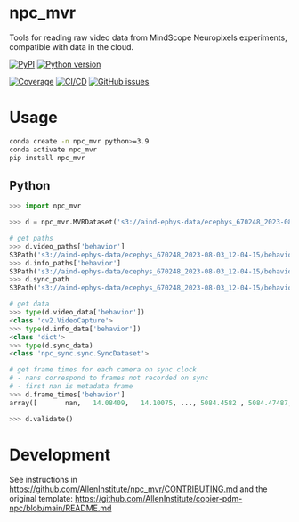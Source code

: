 # npc_mvr

Tools for reading raw video data from MindScope Neuropixels experiments, compatible with data in the cloud.

[![PyPI](https://img.shields.io/pypi/v/npc_mvr.svg?label=PyPI&color=blue)](https://pypi.org/project/npc_mvr/)
[![Python version](https://img.shields.io/pypi/pyversions/npc_mvr)](https://pypi.org/project/npc_mvr/)

[![Coverage](https://img.shields.io/codecov/c/github/AllenInstitute/npc_mvr?logo=codecov)](https://app.codecov.io/github/AllenInstitute/npc_mvr)
[![CI/CD](https://img.shields.io/github/actions/workflow/status/AllenInstitute/npc_mvr/publish.yml?label=CI/CD&logo=github)](https://github.com/AllenInstitute/npc_mvr/actions/workflows/publish.yml)
[![GitHub issues](https://img.shields.io/github/issues/AllenInstitute/npc_mvr?logo=github)](https://github.com/AllenInstitute/npc_mvr/issues)

# Usage
```bash
conda create -n npc_mvr python>=3.9
conda activate npc_mvr
pip install npc_mvr
```

## Python
```python
>>> import npc_mvr

>>> d = npc_mvr.MVRDataset('s3://aind-ephys-data/ecephys_670248_2023-08-03_12-04-15/behavior')

# get paths
>>> d.video_paths['behavior']
S3Path('s3://aind-ephys-data/ecephys_670248_2023-08-03_12-04-15/behavior/Behavior_20230803T120430.mp4')
>>> d.info_paths['behavior']
S3Path('s3://aind-ephys-data/ecephys_670248_2023-08-03_12-04-15/behavior/Behavior_20230803T120430.json')
>>> d.sync_path
S3Path('s3://aind-ephys-data/ecephys_670248_2023-08-03_12-04-15/behavior/20230803T120415.h5')

# get data
>>> type(d.video_data['behavior'])
<class 'cv2.VideoCapture'>
>>> type(d.info_data['behavior'])
<class 'dict'>
>>> type(d.sync_data)
<class 'npc_sync.sync.SyncDataset'>

# get frame times for each camera on sync clock
# - nans correspond to frames not recorded on sync
# - first nan is metadata frame 
>>> d.frame_times['behavior']
array([       nan,   14.08409,   14.10075, ..., 5084.4582 , 5084.47487, 5084.49153]) 

>>> d.validate()
```

# Development
See instructions in https://github.com/AllenInstitute/npc_mvr/CONTRIBUTING.md and the original template: https://github.com/AllenInstitute/copier-pdm-npc/blob/main/README.md